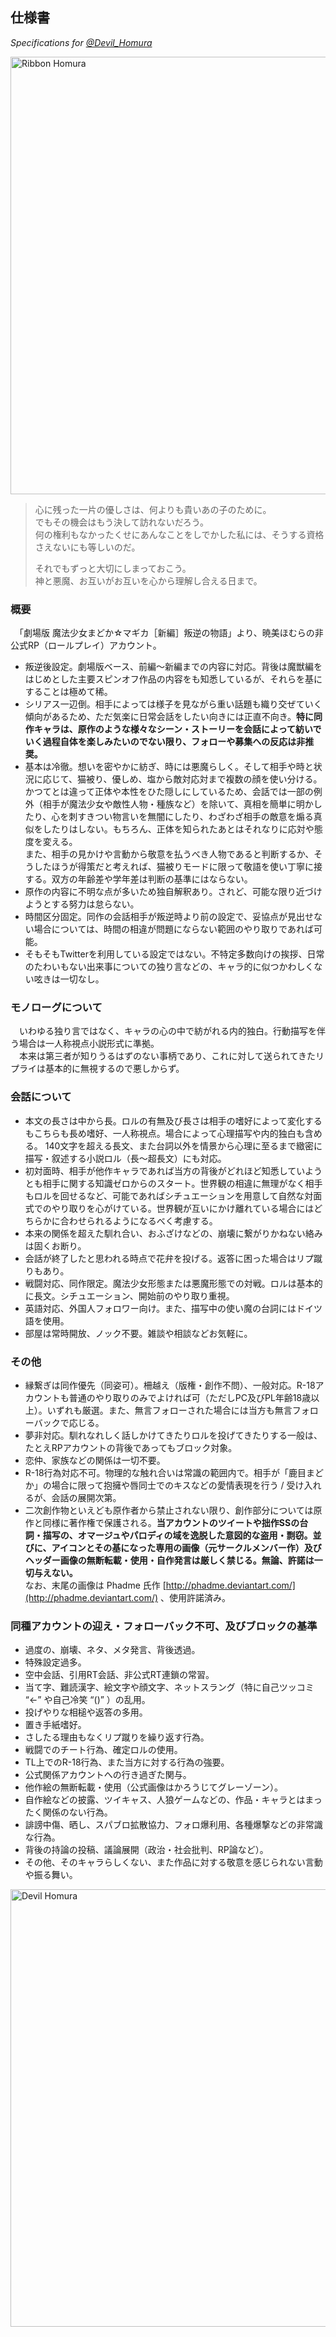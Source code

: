 ## 仕様書
*Specifications for [@Devil_Homura](https://twitter.com/Devil_Homura)*

<img src="https://rp.zweivogel.org/images/RibbonHomura_Latte_fixed.png" alt="Ribbon Homura" width="700" />

> 心に残った一片の優しさは、何よりも貴いあの子のために。  
> でもその機会はもう決して訪れないだろう。  
> 何の権利もなかったくせにあんなことをしでかした私には、そうする資格さえないにも等しいのだ。  
> 
> それでもずっと大切にしまっておこう。  
> 神と悪魔、お互いがお互いを心から理解し合える日まで。  

### 概要

　「劇場版 魔法少女まどか☆マギカ［新編］叛逆の物語」より、暁美ほむらの非公式RP（ロールプレイ）アカウント。

* 叛逆後設定。劇場版ベース、前編〜新編までの内容に対応。背後は魔獣編をはじめとした主要スピンオフ作品の内容をも知悉しているが、それらを基にすることは極めて稀。
* シリアス一辺倒。相手によっては様子を見ながら重い話題も織り交ぜていく傾向があるため、ただ気楽に日常会話をしたい向きには正直不向き。**特に同作キャラは、原作のような様々なシーン・ストーリーを会話によって紡いでいく過程自体を楽しみたいのでない限り、フォローや募集への反応は非推奨。**
* 基本は冷徹。想いを密やかに紡ぎ、時には悪魔らしく。そして相手や時と状況に応じて、猫被り、優しめ、塩から敵対応対まで複数の顔を使い分ける。  
かつてとは違って正体や本性をひた隠しにしているため、会話では一部の例外（相手が魔法少女や敵性人物・種族など）を除いて、真相を簡単に明かしたり、心を刺すきつい物言いを無闇にしたり、わざわざ相手の敵意を煽る真似をしたりはしない。もちろん、正体を知られたあとはそれなりに応対や態度を変える。  
また、相手の見かけや言動から敬意を払うべき人物であると判断するか、そうしたほうが得策だと考えれば、猫被りモードに限って敬語を使い丁寧に接する。双方の年齢差や学年差は判断の基準にはならない。
* 原作の内容に不明な点が多いため独自解釈あり。されど、可能な限り近づけようとする努力は怠らない。
* 時間区分固定。同作の会話相手が叛逆時より前の設定で、妥協点が見出せない場合については、時間の相違が問題にならない範囲のやり取りであれば可能。
* そもそもTwitterを利用している設定ではない。不特定多数向けの挨拶、日常のたわいもない出来事についての独り言などの、キャラ的に似つかわしくない呟きは一切なし。

### モノローグについて

　いわゆる独り言ではなく、キャラの心の中で紡がれる内的独白。行動描写を伴う場合は一人称視点小説形式に準拠。  
　本来は第三者が知りうるはずのない事柄であり、これに対して送られてきたリプライは基本的に無視するので悪しからず。

### 会話について

* 本文の長さは中から長。ロルの有無及び長さは相手の嗜好によって変化するもこちらも長め嗜好、一人称視点。場合によって心理描写や内的独白も含める。
140文字を超える長文、また台詞以外を情景から心理に至るまで緻密に描写・叙述する小説ロル（長〜超長文）にも対応。
* 初対面時、相手が他作キャラであれば当方の背後がどれほど知悉していようとも相手に関する知識ゼロからのスタート。世界観の相違に無理がなく相手もロルを回せるなど、可能であればシチュエーションを用意して自然な対面式でのやり取りを心がけている。世界観が互いにかけ離れている場合にはどちらかに合わせられるようになるべく考慮する。
* 本来の関係を超えた馴れ合い、おふざけなどの、崩壊に繋がりかねない絡みは固くお断り。
* 会話が終了したと思われる時点で花弁を投げる。返答に困った場合はリプ蹴りもあり。
* 戦闘対応、同作限定。魔法少女形態または悪魔形態での対戦。ロルは基本的に長文。シチュエーション、開始前のやり取り重視。
* 英語対応、外国人フォロワー向け。また、描写中の使い魔の台詞にはドイツ語を使用。
* 部屋は常時開放、ノック不要。雑談や相談などお気軽に。

### その他

* 縁繋ぎは同作優先（同姿可）。柵越え（版権・創作不問）、一般対応。R-18アカウントも普通のやり取りのみでよければ可（ただしPC及びPL年齢18歳以上）。いずれも厳選。また、無言フォローされた場合には当方も無言フォローバックで応じる。
* 夢非対応。馴れなれしく話しかけてきたりロルを投げてきたりする一般は、たとえRPアカウントの背後であってもブロック対象。
* 恋仲、家族などの関係は一切不要。
* R-18行為対応不可。物理的な触れ合いは常識の範囲内で。相手が「鹿目まどか」の場合に限って抱擁や唇同士でのキスなどの愛情表現を行う / 受け入れるが、会話の展開次第。
* 二次創作物といえども原作者から禁止されない限り、創作部分については原作と同様に著作権で保護される。**当アカウントのツイートや拙作SSの台詞・描写の、オマージュやパロディの域を逸脱した意図的な盗用・剽窃。並びに、アイコンとその基になった専用の画像（元サークルメンバー作）及びヘッダー画像の無断転載・使用・自作発言は厳しく禁じる。無論、許諾は一切与えない。**  
なお、末尾の画像は Phadme 氏作 [http://phadme.deviantart.com/](http://phadme.deviantart.com/) 、使用許諾済み。

### 同種アカウントの迎え・フォローバック不可、及びブロックの基準

* 過度の、崩壊、ネタ、メタ発言、背後透過。
* 特殊設定過多。
* 空中会話、引用RT会話、非公式RT連鎖の常習。
* 当て字、難読漢字、絵文字や顔文字、ネットスラング（特に自己ツッコミ “←” や自己冷笑 “()” ）の乱用。
* 投げやりな相槌や返答の多用。
* 置き手紙嗜好。
* さしたる理由もなくリプ蹴りを繰り返す行為。
* 戦闘でのチート行為、確定ロルの使用。
* TL上でのR-18行為、また当方に対する行為の強要。
* 公式関係アカウントへの行き過ぎた関与。
* 他作絵の無断転載・使用（公式画像はかろうじてグレーゾーン）。
* 自作絵などの披露、ツイキャス、人狼ゲームなどの、作品・キャラとはまったく関係のない行為。
* 誹謗中傷、晒し、スパブロ拡散協力、フォロ爆利用、各種爆撃などの非常識な行為。
* 背後の持論の投稿、議論展開（政治・社会批判、RP論など）。
* その他、そのキャラらしくない、また作品に対する敬意を感じられない言動や振る舞い。

<img src="https://rp.zweivogel.org/images/DevilHomura.png" alt="Devil Homura" width="700" />
